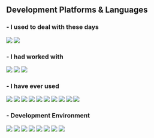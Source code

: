 <!--
<div align="right">
<a href="https://hits.seeyoufarm.com"><img src="https://hits.seeyoufarm.com/api/count/incr/badge.svg?url=https%3A%2F%2Fgithub.com%2Fpgisung&count_bg=%23BA8E77&title_bg=%238D4801&icon=github.svg&icon_color=%23FFFFFF&title=JohnnyPark&edge_flat=false"/></a>
</div>

<img src="https://capsule-render.vercel.app/api?type=waving&height=160&section=header&text=Here%20is%20JohnnyPark&theme=gruvbox_light">
-->
<!--
<img src="https://capsule-render.vercel.app/api?type=slice&height=200&section=header&text=Here%20is%20JohnnyPark&fontSize=70&rotate=13&fontAlign=62&fontAlignY=27&theme=gruvbox_light">
-->

<div align="left">
  <h2>Development Platforms & Languages</h2>
  <h3>- I used to deal with these days</h3>
	<img src="https://img.shields.io/badge/Unity-FFFFFF?style=flat&logo=unity&logoColor=white" />
	<img src="https://img.shields.io/badge/Spring-6DB33F?style=flat&logo=spring&logoColor=white" />
	<h3>- I had worked with</h3>
	<img src="https://img.shields.io/badge/Csharp-239120?style=flat&logo=csharp&logoColor=white" />
	<img src="https://img.shields.io/badge/.NET-512BD4?style=flat&logo=dotnet&logoColor=white" />
	<img src="https://img.shields.io/badge/SQLite-003B57?style=flat&logo=sqlite&logoColor=white" />
  <h3>- I have ever used</h3>
	<img src="https://img.shields.io/badge/CLanguage-A8B9CC?style=flat&logo=c&logoColor=white" />
	<img src="https://img.shields.io/badge/C++-00599C?style=flat&logo=cplusplus&logoColor=white" />
	<img src="https://img.shields.io/badge/Java-FFFFFF?style=flat&logo=openjdk&logoColor=white" />
	<img src="https://img.shields.io/badge/Android-3DDC84?style=flat&logo=android&logoColor=white" />
	<img src="https://img.shields.io/badge/MySQL-4479A1?style=flat&logo=mysql&logoColor=white" />
	<img src="https://img.shields.io/badge/Html5-E34F26?style=flat&logo=html5&logoColor=white" />
	<img src="https://img.shields.io/badge/CSS3-1572B6?style=flat&logo=css3&logoColor=white" />
	<img src="https://img.shields.io/badge/JavaScript-F7DF1E?style=flat&logo=javascript&logoColor=white" />
 	<img src="https://img.shields.io/badge/Swift-F05138?style=flat&logo=swift&logoColor=white" />
	<img src="https://img.shields.io/badge/UIKit-SwiftUI-000000?style=flat&logo=ios&logoColor=white" />
 <h3>- Development Environment</h3>
	<img src="https://img.shields.io/badge/VisualStudio-5C2D91?style=flat&logo=visualstudio&logoColor=white" />
	<img src="https://img.shields.io/badge/VSCode-007ACC?style=flat&logo=visualstudiocode&logoColor=white" />
	<img src="https://img.shields.io/badge/Eclipse-2C2255?style=flat&logo=eclipseide&logoColor=white" />
	<img src="https://img.shields.io/badge/Xcode-147EFB?style=flat&logo=xcode&logoColor=white" />
	<img src="https://img.shields.io/badge/Github-181717?style=flat&logo=github&logoColor=white" />
	<img src="https://img.shields.io/badge/Codepen-000000?style=flat&logo=codepen&logoColor=white" />
	<img src="https://img.shields.io/badge/Figma-F24E1E?style=flat&logo=figma&logoColor=white" />
	<img src="https://img.shields.io/badge/Notion-000000?style=flat&logo=notion&logoColor=white" />
</div>
<br>

<!--
[![Solved.ac Profile](http://mazassumnida.wtf/api/v2/generate_badge?boj=pgisung)](https://solved.ac/pgisung/)
-->

<!--
<br>
<div display=inline-block>
<img src="https://github-readme-stats.vercel.app/api/top-langs/?username=pgisung&layout=compact&theme=gruvbox_light">
<img src="https://github-readme-stats.vercel.app/api?username=pgisung&show_icons=true&theme=gruvbox_light">
</div>
-->

<!--
![Johnny's GitHub Repository Contribution stats](https://github-contributor-stats.vercel.app/api?username=pgisung)
-->
